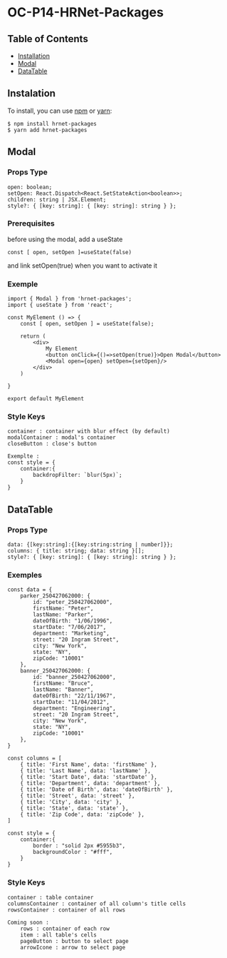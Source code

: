 # OC-P14-HRNet-Packages

## Table of Contents

-  [Installation](#installation)
-  [Modal](#modal)
-  [DataTable](#datatable)

## Instalation

To install, you can use [npm](https://npmjs.org/) or [yarn](https://yarnpkg.com):

    $ npm install hrnet-packages
    $ yarn add hrnet-packages

## Modal

### Props Type

    open: boolean;
    setOpen: React.Dispatch<React.SetStateAction<boolean>>;
    children: string | JSX.Element;
    style?: { [key: string]: { [key: string]: string } };

### Prerequisites

before using the modal, add a useState

    const [ open, setOpen ]=useState(false)

and link setOpen(true) when you want to activate it

### Exemple

    import { Modal } from 'hrnet-packages';
    import { useState } from 'react';

    const MyElement () => {
        const [ open, setOpen ] = useState(false);

        return (
            <div>
                My Element
                <button onClick={()=>setOpen(true)}>Open Modal</button>
                <Modal open={open} setOpen={setOpen}/>
            </div>
        )

    }

    export default MyElement

### Style Keys

    container : container with blur effect (by default)
    modalContainer : modal's container
    closeButton : close's button

    Exemplte :
    const style = {
        container:{
            backdropFilter: `blur(5px)`;
        }
    }

## DataTable

### Props Type

    data: {[key:string]:{[key:string:string | number]}};
    columns: { title: string; data: string }[];
    style?: { [key: string]: { [key: string]: string } };

### Exemples

    const data = {
        parker_250427062000: {
            id: "peter_250427062000",
            firstName: "Peter",
            lastName: "Parker",
            dateOfBirth: "1/06/1996",
            startDate: "7/06/2017",
            department: "Marketing",
            street: "20 Ingram Street",
            city: "New York",
            state: "NY",
            zipCode: "10001"
        },
        banner_250427062000: {
            id: "banner_250427062000",
            firstName: "Bruce",
            lastName: "Banner",
            dateOfBirth: "22/11/1967",
            startDate: "11/04/2012",
            department: "Engineering",
            street: "20 Ingram Street",
            city: "New York",
            state: "NY",
            zipCode: "10001"
        },
    }

    const columns = [
        { title: 'First Name', data: 'firstName' },
        { title: 'Last Name', data: 'lastName' },
        { title: 'Start Date', data: 'startDate' },
        { title: 'Department', data: 'department' },
        { title: 'Date of Birth', data: 'dateOfBirth' },
        { title: 'Street', data: 'street' },
        { title: 'City', data: 'city' },
        { title: 'State', data: 'state' },
        { title: 'Zip Code', data: 'zipCode' },
    ]

    const style = {
        container:{
            border : "solid 2px #5955b3",
            backgroundColor : "#fff",
        }
    }

### Style Keys

    container : table container
    columnsContainer : container of all column's title cells
    rowsContainer : container of all rows

    Coming soon :
        rows : container of each row
        item : all table's cells
        pageButton : button to select page
        arrowIcone : arrow to select page
